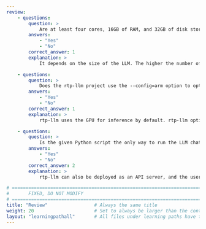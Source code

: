```yaml
---
review:
    - questions:
        question: >
            Are at least four cores, 16GB of RAM, and 32GB of disk storage required to run the LLM chatbot using rtp-llm on an Arm-based server?
        answers:
            - "Yes"
            - "No"
        correct_answer: 1
        explanation: >
            It depends on the size of the LLM. The higher the number of parameters of the model, the greater the system requirements. 

    - questions:
        question: >
            Does the rtp-llm project use the --config=arm option to optimize LLM inference for Arm CPUs?
        answers:
            - "Yes"
            - "No"
        correct_answer: 1
        explanation: >
            rtp-llm uses the GPU for inference by default. rtp-llm optimizes LLM inference on Arm architecture by providing a configuration option --config=arm during the build process.

    - questions:
        question: >
            Is the given Python script the only way to run the LLM chatbot on an Arm AArch64 CPU and output a response from the model?
        answers:
            - "Yes"
            - "No"
        correct_answer: 2
        explanation: >
            rtp-llm can also be deployed as an API server, and the user can use curl or another client to generate an LLM chatbot response.

# ================================================================================
#       FIXED, DO NOT MODIFY
# ================================================================================
title: "Review"                 # Always the same title
weight: 20                      # Set to always be larger than the content in this path
layout: "learningpathall"       # All files under learning paths have this same wrapper
---
```

